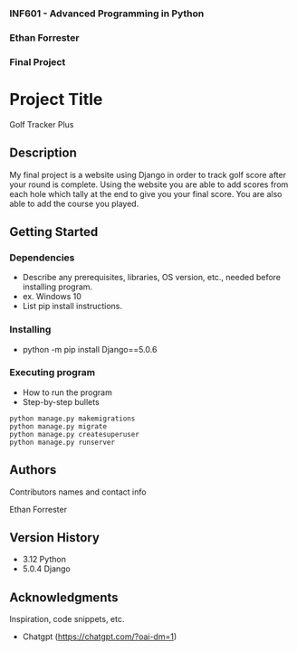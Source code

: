 ### INF601 - Advanced Programming in Python
### Ethan Forrester
### Final Project


# Project Title

Golf Tracker Plus

## Description

My final project is a website using Django in order to track golf score after your round is complete. Using the
website you are able to add scores from each hole which tally at the end to give you your final score. You are
also able to add the course you played. 

## Getting Started

### Dependencies

* Describe any prerequisites, libraries, OS version, etc., needed before installing program.
* ex. Windows 10
* List pip install instructions.

### Installing

* python -m pip install Django==5.0.6

### Executing program

* How to run the program
* Step-by-step bullets
```
python manage.py makemigrations
python manage.py migrate
python manage.py createsuperuser
python manage.py runserver
```


## Authors

Contributors names and contact info

Ethan Forrester


## Version History

* 3.12 Python
* 5.0.4 Django


## Acknowledgments

Inspiration, code snippets, etc.
* Chatgpt (https://chatgpt.com/?oai-dm=1)
